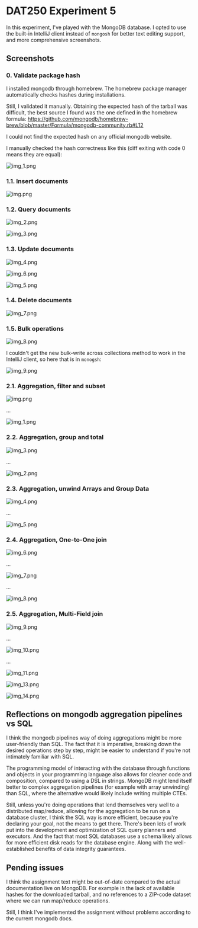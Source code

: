 # DAT250 Experiment 5

In this experiment, I've played with the MongoDB database.
I opted to use the built-in IntelliJ client instead of `mongosh` for better text editing support,
and more comprehensive screenshots.

## Screenshots

### 0. Validate package hash
I installed mongodb through homebrew. The homebrew package manager automatically checks hashes during installations.

Still, I validated it manually. Obtaining the expected hash of the tarball was difficult,
the best source I found was the one defined in the homebrew formula:
https://github.com/mongodb/homebrew-brew/blob/master/Formula/mongodb-community.rb#L12

I could not find the expected hash on any official mongodb website.

I manually checked the hash correctness like this (diff exiting with code 0 means they are equal):

![img_1.png](ex5-images/img_1.png)

### 1.1. Insert documents

![img.png](ex5-images/crud/img.png)

### 1.2. Query documents

![img_2.png](ex5-images/crud/img_2.png)

![img_3.png](ex5-images/crud/img_3.png)

### 1.3. Update documents

![img_4.png](ex5-images/crud/img_4.png)

![img_6.png](ex5-images/crud/img_6.png)

![img_5.png](ex5-images/crud/img_5.png)

### 1.4. Delete documents

![img_7.png](ex5-images/crud/img_7.png)

### 1.5. Bulk operations

![img_8.png](ex5-images/crud/img_8.png)

I couldn't get the new bulk-write across collections method to work in the IntelliJ client,
so here that is in `monogsh`:

![img_9.png](ex5-images/crud/img_9.png)

### 2.1. Aggregation, filter and subset

![img.png](ex5-images/aggregations/img.png)

...

![img_1.png](ex5-images/aggregations/img_1.png)

### 2.2. Aggregation, group and total

![img_3.png](ex5-images/aggregations/img_3.png)

...

![img_2.png](ex5-images/aggregations/img_2.png)

### 2.3. Aggregation, unwind Arrays and Group Data

![img_4.png](ex5-images/aggregations/img_4.png)

...

![img_5.png](ex5-images/aggregations/img_5.png)

### 2.4. Aggregation, One-to-One join

![img_6.png](ex5-images/aggregations/img_6.png)

...

![img_7.png](ex5-images/aggregations/img_7.png)

...

![img_8.png](ex5-images/aggregations/img_8.png)

### 2.5. Aggregation, Multi-Field join

![img_9.png](ex5-images/aggregations/img_9.png)

...

![img_10.png](ex5-images/aggregations/img_10.png)

...

![img_11.png](ex5-images/aggregations/img_11.png)

![img_13.png](ex5-images/aggregations/img_13.png)

![img_14.png](ex5-images/aggregations/img_14.png)

## Reflections on mongodb aggregation pipelines vs SQL

I think the mongodb pipelines way of doing aggregations might be more user-friendly than SQL.
The fact that it is imperative, breaking down the desired operations step by step, might be easier to 
understand if you're not intimately familiar with SQL.

The programming model of interacting with the database through functions and objects in your programming language
also allows for cleaner code and composition, compared to using a DSL in strings.
MongoDB might lend itself better to complex aggregation pipelines (for example with array unwinding) 
than SQL, where the alternative would likely include writing multiple CTEs.

Still, unless you're doing operations that lend themselves very well to a distributed map/reduce, allowing for the
aggregation to be run on a database cluster, I think the SQL way is more efficient, because you're declaring your goal,
not the means to get there.
There's been lots of work put into the development and optimization of SQL query planners and executors.
And the fact that most SQL databases use a schema likely allows for more efficient disk reads for the database engine.
Along with the well-established benefits of data integrity guarantees.

## Pending issues

I think the assignment text might be out-of-date compared to the actual documentation live on MongoDB.
For example in the lack of available hashes for the downloaded tarball,
and no references to a ZIP-code dataset where we can run map/reduce operations.

Still, I think I've implemented the assignment without problems according to the current mongodb docs.
